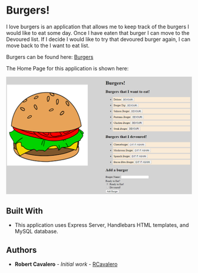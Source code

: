 
# Burgers!

I love burgers is an application that allows me to keep track of the burgers I would like to eat some day.  Once I have eaten that burger I can move to the Devoured list.  If I decide I would like to try that devoured burger again, I can move back to the I want to eat list.

Burgers can be found here: [Burgers](https://rcburger.herokuapp.com/) 


The Home Page for this application is shown here:

![Burgers](/public/assets/img/burger-app.png)

## Built With

* This application uses Express Server, Handlebars HTML templates,  and MySQL database.

## Authors

* **Robert Cavalero** - *Initial work* - [RCavalero](https://github.com/rcavalero)
